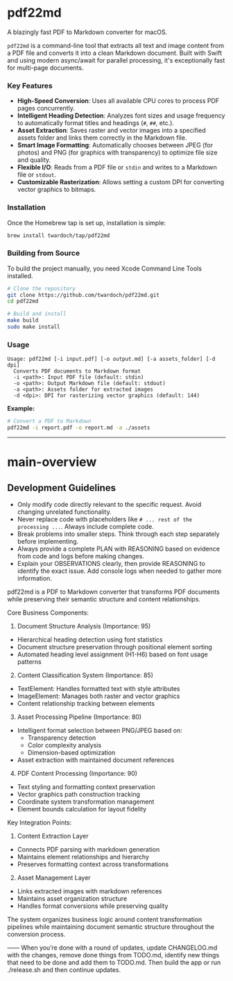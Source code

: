 # pdf22md

A blazingly fast PDF to Markdown converter for macOS.

`pdf22md` is a command-line tool that extracts all text and image content from a PDF file and converts it into a clean Markdown document. Built with Swift and using modern async/await for parallel processing, it's exceptionally fast for multi-page documents.

### Key Features

  * **High-Speed Conversion**: Uses all available CPU cores to process PDF pages concurrently.
  * **Intelligent Heading Detection**: Analyzes font sizes and usage frequency to automatically format titles and headings (`#`, `##`, etc.).
  * **Asset Extraction**: Saves raster and vector images into a specified assets folder and links them correctly in the Markdown file.
  * **Smart Image Formatting**: Automatically chooses between JPEG (for photos) and PNG (for graphics with transparency) to optimize file size and quality.
  * **Flexible I/O**: Reads from a PDF file or `stdin` and writes to a Markdown file or `stdout`.
  * **Customizable Rasterization**: Allows setting a custom DPI for converting vector graphics to bitmaps.

### Installation

Once the Homebrew tap is set up, installation is simple:

```bash
brew install twardoch/tap/pdf22md
```

### Building from Source

To build the project manually, you need Xcode Command Line Tools installed.

```bash
# Clone the repository
git clone https://github.com/twardoch/pdf22md.git
cd pdf22md

# Build and install
make build
sudo make install
```

### Usage

```
Usage: pdf22md [-i input.pdf] [-o output.md] [-a assets_folder] [-d dpi]
  Converts PDF documents to Markdown format
  -i <path>: Input PDF file (default: stdin)
  -o <path>: Output Markdown file (default: stdout)
  -a <path>: Assets folder for extracted images
  -d <dpi>: DPI for rasterizing vector graphics (default: 144)
```

**Example:**

```bash
# Convert a PDF to Markdown
pdf22md -i report.pdf -o report.md -a ./assets
```

---


# main-overview

## Development Guidelines

- Only modify code directly relevant to the specific request. Avoid changing unrelated functionality.
- Never replace code with placeholders like `# ... rest of the processing ...`. Always include complete code.
- Break problems into smaller steps. Think through each step separately before implementing.
- Always provide a complete PLAN with REASONING based on evidence from code and logs before making changes.
- Explain your OBSERVATIONS clearly, then provide REASONING to identify the exact issue. Add console logs when needed to gather more information.


pdf22md is a PDF to Markdown converter that transforms PDF documents while preserving their semantic structure and content relationships.

Core Business Components:

1. Document Structure Analysis (Importance: 95)
- Hierarchical heading detection using font statistics
- Document structure preservation through positional element sorting
- Automated heading level assignment (H1-H6) based on font usage patterns

2. Content Classification System (Importance: 85)
- TextElement: Handles formatted text with style attributes
- ImageElement: Manages both raster and vector graphics
- Content relationship tracking between elements

3. Asset Processing Pipeline (Importance: 80)
- Intelligent format selection between PNG/JPEG based on:
  * Transparency detection
  * Color complexity analysis
  * Dimension-based optimization
- Asset extraction with maintained document references

4. PDF Content Processing (Importance: 90)
- Text styling and formatting context preservation
- Vector graphics path construction tracking
- Coordinate system transformation management
- Element bounds calculation for layout fidelity

Key Integration Points:

1. Content Extraction Layer
- Connects PDF parsing with markdown generation
- Maintains element relationships and hierarchy
- Preserves formatting context across transformations

2. Asset Management Layer
- Links extracted images with markdown references
- Maintains asset organization structure
- Handles format conversions while preserving quality

The system organizes business logic around content transformation pipelines while maintaining document semantic structure throughout the conversion process.

—— When you’re done with a round of updates, update CHANGELOG.md with the changes, remove done things from TODO.md, identify new things that need to be done and add them to TODO.md. Then build the app or run ./release.sh and then continue updates. 